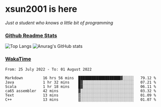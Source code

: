 # xsun2001 is here

*Just a student who knows a little bit of programming*

### [Github Readme Stats](https://github.com/anuraghazra/github-readme-stats)

![Top Langs](https://github-readme-stats.vercel.app/api/top-langs/?username=xsun2001&layout=compact&theme=radical) ![Anurag's GitHub stats](https://github-readme-stats.vercel.app/api?username=xsun2001&show_icons=true&theme=radical)

### [WakaTime](https://wakatime.com)

<!--START_SECTION:waka-->

```text
From: 25 July 2022 - To: 01 August 2022

Markdown         16 hrs 56 mins  ███████████████████▓░░░░░   79.12 %
Java             1 hr 32 mins    █▓░░░░░░░░░░░░░░░░░░░░░░░   07.21 %
Scala            1 hr 18 mins    █▓░░░░░░░░░░░░░░░░░░░░░░░   06.11 %
ca65 assembler   42 mins         ▓░░░░░░░░░░░░░░░░░░░░░░░░   03.32 %
Text             13 mins         ▒░░░░░░░░░░░░░░░░░░░░░░░░   01.09 %
C++              13 mins         ▒░░░░░░░░░░░░░░░░░░░░░░░░   01.07 %
```

<!--END_SECTION:waka-->
